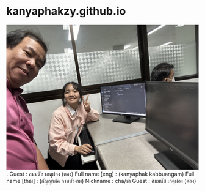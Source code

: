 # kanyaphakzy.github.io
![alt text for screen readers](/IMG_1795.jpg "Text to show on mouseover").
Guest : สมมนัส เกตุผ่อง (ตอง)
Full name [eng] : (kanyaphak kabbuangam)
Full name [thai] : (กัญญาภัค กาบบัวงาม)
Nickname : cha/ชา
Guest : สมมนัส เกตุผ่อง (ตอง)
